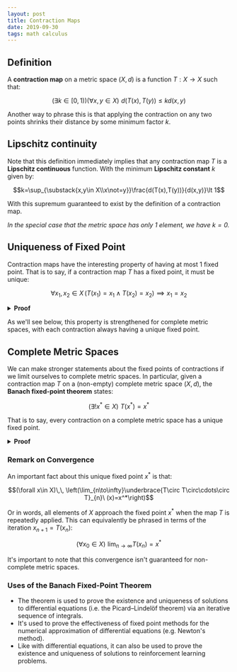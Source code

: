 ```yaml
---
layout: post
title: Contraction Maps
date: 2019-09-30
tags: math calculus
---
```

## Definition
A **contraction map** on a metric space $(X,d)$ is a function $T:X\to X$ such that:

$$(\exists k\in[0,1))(\forall x,y\in X)\,\,d(T(x),T(y))\le kd(x,y)$$

Another way to phrase this is that applying the contraction on any two points shrinks their distance by some minimum factor $k$.

<!-- (this number, of course, can't be negative as distances are nonnegative) -->

<!--more-->

## Lipschitz continuity
Note that this definition immediately implies that any contraction map $T$ is a **Lipschitz continuous** function. With the minimum **Lipschitz constant** $k$ given by:

$$k=\sup_{\substack{x,y\in X\\x\not=y}}\frac{d(T(x),T(y))}{d(x,y)}\lt 1$$

With this supremum guaranteed to exist by the definition of a contraction map.

*In the special case that the metric space has only 1 element, we have $k=0$.*

## Uniqueness of Fixed Point
Contraction maps have the interesting property of having at most $1$ fixed point. That is to say, if a contraction map $T$ has a fixed point, it must be unique:

<!-- $$|\{x^*\in X\mid T(x^*)=x^*\}|\le 1$$ -->

$$\forall x_1,x_2\in X\, (T(x_1)=x_1\wedge T(x_2)=x_2)\implies x_1=x_2$$

<details>
<summary><strong>Proof</strong></summary>
Let $x_1$ and $x_2$ be two fixed points of a contraction $T$. The definition of contraction gives us the following:

$$d(T(x_1),T(x_2))\le kd(x_1,x_2)$$

And since $x_1$ and $x_2$ are fixed points we have:

$$d(x_1,x_2)\le kd(x_1,x_2)$$

However, since $k$ is some constant in $[0,1)$, and the function $d$ is nonnegative, the only way for the above inequality to hold is if

$$d(x_1,x_2)=0$$

Which, by the identity of indiscernibles, tells us that $x_1=x_2$. $$\tag*{$\blacksquare$}$$

</details>
<p></p>

As we'll see below, this property is strengthened for complete metric spaces, with each contraction always having a unique fixed point.

<!-- The [Banach fixed-point theorem](/banach-fixed-point-theorem) strengthens this statement for complete metric spaces, with each contraction on such a space always having exactly $1$ fixed point. -->

## Complete Metric Spaces
We can make stronger statements about the fixed points of contractions if we limit ourselves to complete metric spaces. In particular, given a contraction map $T$ on a (non-empty) complete metric space $(X,d)$, the **Banach fixed-point theorem** states:

$$(\exists! x^*\in X)\,\, T(x^*)=x^*$$

That is to say, every contraction on a complete metric space has a unique fixed point.

<details>
<summary><strong>Proof</strong></summary>
We have already proven the uniqueness of this point for all metric spaces (complete or otherwise) above. Now all that's left is to prove the existence of this fixed point assuming completeness.
</details>

### Remark on Convergence
An important fact about this unique fixed point $x^*$ is that:

$$(\forall x\in X)\,\, \left(\lim_{n\to\infty}\underbrace{T\circ T\circ\cdots\circ T}_{n}\ (x)=x^*\right)$$

Or in words, all elements of $X$ approach the fixed point $x^*$ when the map $T$ is repeatedly applied. This can equivalently be phrased in terms of the iteration $x_{n+1}=T(x_n)$:

$$(\forall x_0\in X)\,\, \lim_{n\to\infty} T(x_n)=x^*$$

<!-- <details>
<summary><strong>Proof</strong></summary>

</details>
<p></p> -->

It's important to note that this convergence isn't guaranteed for non-complete metric spaces.

### Uses of the Banach Fixed-Point Theorem
- The theorem is used to prove the existence and uniqueness of solutions to differential equations (i.e. the Picard–Lindelöf theorem) via an iterative sequence of integrals.
- It's used to prove the effectiveness of fixed point methods for the numerical approximation of differential equations (e.g. Newton's method).
- Like with differential equations, it can also be used to prove the existence and uniqueness of solutions to reinforcement learning problems.

<!-- ## Variations
#### Metric Map
A **metric map**, also known as a *non-expansive map*, is a map

#### Subcontraction Map -->